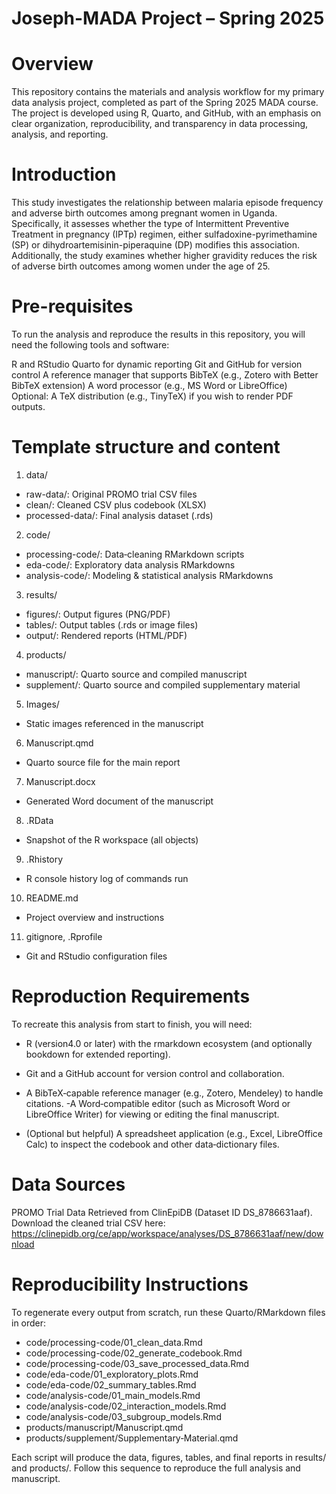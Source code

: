 # Joseph-MADA Project – Spring 2025
 
# Overview
This repository contains the materials and analysis workflow for my primary data analysis project, completed as part of the Spring 2025 MADA course. The project is developed using R, Quarto, and GitHub, with an emphasis on clear organization, reproducibility, and transparency in data processing, analysis, and reporting.

# Introduction
This study investigates the relationship between malaria episode frequency and adverse birth outcomes among pregnant women in Uganda. Specifically, it assesses whether the type of Intermittent Preventive Treatment in pregnancy (IPTp) regimen, either sulfadoxine-pyrimethamine (SP) or dihydroartemisinin-piperaquine (DP) modifies this association. Additionally, the study examines whether higher gravidity reduces the risk of adverse birth outcomes among women under the age of 25.

# Pre-requisites
To run the analysis and reproduce the results in this repository, you will need the following tools and software:

R and RStudio
Quarto for dynamic reporting
Git and GitHub for version control
A reference manager that supports BibTeX (e.g., Zotero with Better BibTeX extension)
A word processor (e.g., MS Word or LibreOffice)
Optional: A TeX distribution (e.g., TinyTeX) if you wish to render PDF outputs.







# Template structure and content

1. data/
- raw-data/: Original PROMO trial CSV files
- clean/: Cleaned CSV plus codebook (XLSX)
- processed-data/: Final analysis dataset (.rds)


2. code/
- processing-code/: Data‐cleaning RMarkdown scripts
- eda-code/: Exploratory data analysis RMarkdowns
- analysis-code/: Modeling & statistical analysis RMarkdowns


3. results/
- figures/: Output figures (PNG/PDF)
- tables/: Output tables (.rds or image files)
- output/: Rendered reports (HTML/PDF)


4. products/
- manuscript/: Quarto source and compiled manuscript
- supplement/: Quarto source and compiled supplementary material


5. Images/
- Static images referenced in the manuscript


6. Manuscript.qmd
- Quarto source file for the main report


7. Manuscript.docx
- Generated Word document of the manuscript


8. .RData
- Snapshot of the R workspace (all objects)


9. .Rhistory
- R console history log of commands run


10. README.md
- Project overview and instructions


11. gitignore, .Rprofile
-  Git and RStudio configuration files



# Reproduction Requirements

To recreate this analysis from start to finish, you will need:
- R (version4.0 or later) with the rmarkdown ecosystem (and optionally bookdown for extended reporting).
- Git and a GitHub account for version control and collaboration.
- A BibTeX‑capable reference manager (e.g., Zotero, Mendeley) to handle citations.
-A Word‑compatible editor (such as Microsoft Word or LibreOffice Writer) for viewing or editing the final manuscript.

- (Optional but helpful) A spreadsheet application (e.g., Excel, LibreOffice Calc) to inspect the codebook and other data‐dictionary files.




# Data Sources
PROMO Trial Data
Retrieved from ClinEpiDB (Dataset ID DS_8786631aaf). Download the cleaned trial CSV here:
https://clinepidb.org/ce/app/workspace/analyses/DS_8786631aaf/new/download





# Reproducibility Instructions
To regenerate every output from scratch, run these Quarto/RMarkdown files in order:
- code/processing-code/01_clean_data.Rmd
- code/processing-code/02_generate_codebook.Rmd
- code/processing-code/03_save_processed_data.Rmd
- code/eda-code/01_exploratory_plots.Rmd
- code/eda-code/02_summary_tables.Rmd
- code/analysis-code/01_main_models.Rmd
- code/analysis-code/02_interaction_models.Rmd
- code/analysis-code/03_subgroup_models.Rmd
- products/manuscript/Manuscript.qmd
- products/supplement/Supplementary‑Material.qmd

Each script will produce the data, figures, tables, and final reports in results/ and products/. Follow this sequence to reproduce the full analysis and manuscript.


